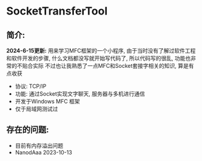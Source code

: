 # SocketTransferTool
## 简介:
**2024-6-15更新:**
用来学习MFC框架的一个小程序, 由于当时没有了解过软件工程和软件开发的步骤, 什么文档都没写就开始写代码了, 所以代码写的很乱, 功能也非常的不贴合实际
不过也让我熟悉了一点MFC和Socket套接字相关的知识, 算是有点收获
- 协议: TCP/IP
- 功能: 通过Socket实现文字聊天, 服务器与多机进行通信
- 开发于Windows MFC 框架
- 仅于局域网测试过

## 存在的问题:
- 目前有内存溢出问题
- NanodAaa 2023-10-13
